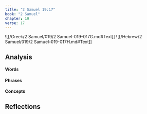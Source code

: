 ```yaml
---
title: "2 Samuel 19:17"
book: "2 Samuel"
chapter: 19
verse: 17
---
```

![[/Greek/2 Samuel/019/2 Samuel-019-017G.md#Text]]
![[/Hebrew/2 Samuel/019/2 Samuel-019-017H.md#Text]]

## Analysis

#### Words

#### Phrases

#### Concepts

## Reflections
